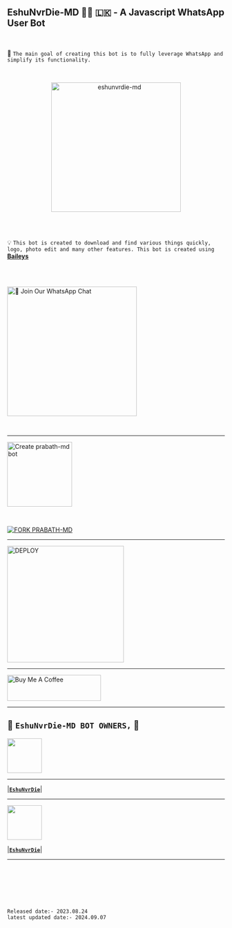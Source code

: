 <br>

## EshuNvrDie-MD 👨‍💻 🇱🇰 - A Javascript WhatsApp User Bot

<br>

🔮 `The main goal of creating this bot is to fully leverage WhatsApp and simplify its functionality.`

<br>
 
  <p align="center">  
  <a href="https://imgur.com/a/9Tg36UQ">
    <img alt="eshunvrdie-md" height="300" src="https://telegra.ph/file/1743544c222ffd613c219.jpg">
    
  
  </a>
</p>  


<br>
<br>

💡 `This bot is created to download and find various things quickly, logo, photo edit and many other features. This bot is created using` **[Baileys](https://github.com/WhiskeySockets/Baileys)**


<br>
<br>

<a href="https://api.whatsapp.com/send?phone=94789119916&text=*Hello👨‍💻🇱🇰EshuNvrDie-MD_BOT_OWNER*"><img src="https://img.shields.io/badge/%F0%9F%8E%89%20Join%20Our%20WhatsApp%20Channel-black" alt="📎 Join Our WhatsApp Chat" width="300"></a>

<br>

---

<a href="https://www.prabath-md-official-web.com/"><img src="https://img.shields.io/badge/DEPLOY-greeen" alt="Create prabath-md bot" width="150"></a>

<br>

[![FORK PRABATH-MD](https://github.com/Eshankawi/EshuNvrDie-MD/fork)](https://github.com/Eshankawi/EshuNvrDie-MD/fork)

 ---
 
<a href="https://prabath-md-terms-and-rules.vercel.app/"><img src="https://img.shields.io/badge/Read%20Our%20Terms%20and%20Conditions-red" alt="DEPLOY" width="270"></a>

---

<a href="https://www.buymeacoffee.com/PrabathKumara" target="_blank"><img src="https://cdn.buymeacoffee.com/buttons/v2/default-yellow.png" alt="Buy Me A Coffee" style="height: 60px !important;width: 217px !important;" ></a>

---

## 👑 **`EshuNvrDie-MD BOT OWNERS,`** 👑


   <a href="https://github.com/prabathLK/"><img src="https://avatars.githubusercontent.com/u/106251140?v=4" width=80 height=80></a>   

---

|**[`EshuNvrDie`](https://github.com/Eshankawi/EshuNvrDie-MD?tab=readme-ov-file)**|

---

<a href="https://github.com/SACHIBOT"><img src="https://avatars.githubusercontent.com/u/91013948?v=4" width=80 height=80></a> 

|**[`EshuNvrDie`](https://github.com/Eshankawi/EshuNvrDie-MD?tab=readme-ov-file)**|

---

<br>
<br>
<br>
<br>
<br>

`Released date:- 2023.08.24`
<br>
`latest updated date:- 2024.09.07`
